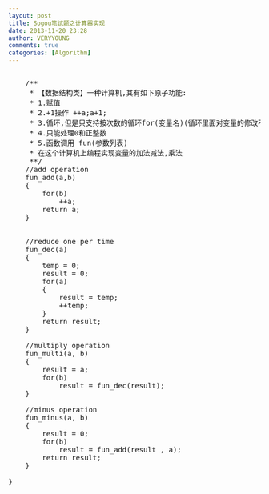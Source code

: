 ```yaml
---
layout: post
title: Sogou笔试题之计算器实现
date: 2013-11-20 23:28
author: VERYYOUNG
comments: true
categories: [Algorithm]
---
```

<pre lang="c">

	/**
	 * 【数据结构类】一种计算机,其有如下原子功能: 
	 * 1.赋值 
	 * 2.+1操作 ++a;a+1; 
	 * 3.循环,但是只支持按次数的循环for(变量名)(循环里面对变量的修改不影响 循环次数) 
	 * 4.只能处理0和正整数 
	 * 5.函数调用 fun(参数列表)
	 * 在这个计算机上编程实现变量的加法减法,乘法
	 **/
    //add operation 
    fun_add(a,b) 
    {
		for(b)
			++a;
		return a;
	}
    

    //reduce one per time
	fun_dec(a)    
	{    
	    temp = 0;    
	    result = 0;    
	    for(a)    
	    {    
	        result = temp;  
	        ++temp;    
	    }    
	    return result;    
	}    
	
	//multiply operation 
	fun_multi(a, b) 
	{
		result = a;    
	    for(b)    
	        result = fun_dec(result);  
	}
	
    //minus operation 
	fun_minus(a, b) 
	{
		result = 0;    
	    for(b)    
	        result = fun_add(result , a);    
	    return result;    
	}

}
</pre>
